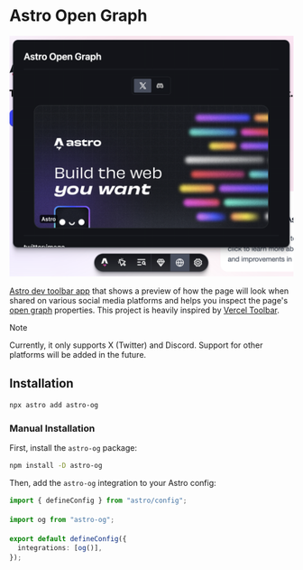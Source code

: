 # Astro Open Graph

<p align="center">
  <img src="./.github/assets/screenshot.png" alt="Screenshot" width="657" />
</p>

[Astro dev toolbar app](https://docs.astro.build/en/reference/dev-toolbar-app-reference/) that shows a preview of how the page will look when shared on various social media platforms and helps you inspect the page's [open graph](https://ogp.me/#metadata) properties. This project is heavily inspired by [Vercel Toolbar](https://docs.astro.build/en/reference/dev-toolbar-app-reference/).

> [!NOTE]
> Currently, it only supports X (Twitter) and Discord. Support for other platforms will be added in the future.

## Installation

```sh
npx astro add astro-og
```

### Manual Installation

First, install the `astro-og` package:

```sh
npm install -D astro-og
```

Then, add the `astro-og` integration to your Astro config:

```ts
import { defineConfig } from "astro/config";

import og from "astro-og";

export default defineConfig({
  integrations: [og()],
});
```

